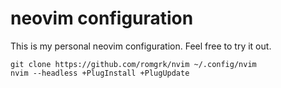 
# neovim configuration

This is my personal neovim configuration. Feel free to try it out.

```
git clone https://github.com/romgrk/nvim ~/.config/nvim
nvim --headless +PlugInstall +PlugUpdate
```
